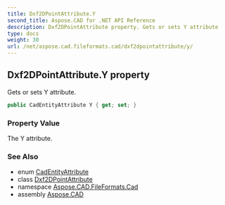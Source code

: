 ```yaml
---
title: Dxf2DPointAttribute.Y
second_title: Aspose.CAD for .NET API Reference
description: Dxf2DPointAttribute property. Gets or sets Y attribute
type: docs
weight: 30
url: /net/aspose.cad.fileformats.cad/dxf2dpointattribute/y/
---
```

## Dxf2DPointAttribute.Y property

Gets or sets Y attribute.

```csharp
public CadEntityAttribute Y { get; set; }
```

### Property Value

The Y attribute.

### See Also

* enum [CadEntityAttribute](../../cadentityattribute/)
* class [Dxf2DPointAttribute](../)
* namespace [Aspose.CAD.FileFormats.Cad](../../dxf2dpointattribute/)
* assembly [Aspose.CAD](../../../)


